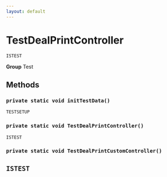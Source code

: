 ```yaml
---
layout: default
---
```

# TestDealPrintController

`ISTEST`



**Group** Test

## Methods
### `private static void initTestData()`

`TESTSETUP`
### `private static void TestDealPrintController()`

`ISTEST`
### `private static void TestDealPrintCustomController()`

`ISTEST`
---
